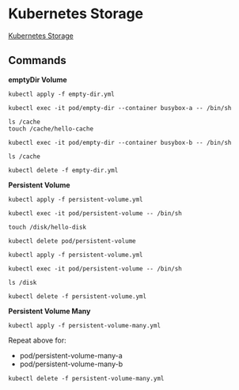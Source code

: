 # Kubernetes Storage

[Kubernetes Storage](https://kubernetes.io/docs/concepts/storage/)

## Commands

**emptyDir Volume**

```
kubectl apply -f empty-dir.yml

kubectl exec -it pod/empty-dir --container busybox-a -- /bin/sh

ls /cache
touch /cache/hello-cache

kubectl exec -it pod/empty-dir --container busybox-b -- /bin/sh

ls /cache

kubectl delete -f empty-dir.yml
```

**Persistent Volume**

```
kubectl apply -f persistent-volume.yml

kubectl exec -it pod/persistent-volume -- /bin/sh

touch /disk/hello-disk

kubectl delete pod/persistent-volume

kubectl apply -f persistent-volume.yml

kubectl exec -it pod/persistent-volume -- /bin/sh

ls /disk

kubectl delete -f persistent-volume.yml
```

**Persistent Volume Many**

```
kubectl apply -f persistent-volume-many.yml
```

Repeat above for:

- pod/persistent-volume-many-a
- pod/persistent-volume-many-b

```
kubectl delete -f persistent-volume-many.yml
```
